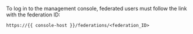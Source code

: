 To log in to the management console, federated users must follow the link with the federation ID:

`https://{{ console-host }}/federations/<federation_ID>`

